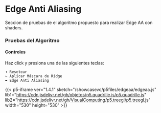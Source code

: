 # Edge Anti Aliasing

Seccion de pruebas de el algoritmo propuesto para realizar Edge AA con shaders.

### **Pruebas del Algoritmo**
#### Controles
Haz click y presiona una de las siguientes teclas:

    ⬆️ Resetear
    ⬅️ Aplicar Máscara de Ridge
    ➡️ Edge Anti Aliasing

{{< p5-iframe ver="1.4.1" sketch="/showcasevc/p5files/edgeaa/edgeaa.js" lib1="https://cdn.jsdelivr.net/gh/objetos/p5.quadrille.js/p5.quadrille.js" lib2="https://cdn.jsdelivr.net/gh/VisualComputing/p5.treegl/p5.treegl.js" width="530" height="530" >}}
